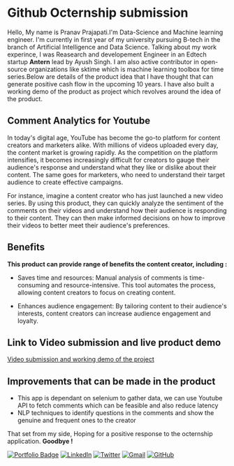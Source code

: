 # Github Octernship submission
Hello, My name is Pranav Prajapati.I'm Data-Science and Machine learning engineer. I'm currently in first year of my university pursuing B-tech in the branch of Artificial Intelligence and Data Science. Talking about my work experince, I was Reasearch and developement Engineer in an Edtech startup **Antern** lead by Ayush Singh. I am also active contributor in open-source organizations like sktime which is machine learning toolbox for time series.Below are details of the product idea that I have thought that can generate positive cash flow in the upcoming 10 years. I have also built a working demo of the product as project which revolves around the idea of the product.

## Comment Analytics for Youtube

In today's digital age, YouTube has become the go-to platform for content creators and marketers alike. With millions of videos uploaded every day, the content market is growing rapidly. As the competition on the platform intensifies, it becomes increasingly difficult for creators to gauge their audience's response and understand what they like or dislike about their content. The same goes for marketers, who need to understand their target audience to create effective campaigns.

For instance, imagine a content creator who has just launched a new video series. By using this product, they can quickly analyze the sentiment of the comments on their videos and understand how their audience is responding to their content. They can then make informed decisions on how to improve their videos to better meet their audience's preferences.

## Benefits
**This product can provide range of benefits the content creator, including :**

- Saves time and resources: Manual analysis of comments is time-consuming and resource-intensive. This tool automates the process, allowing content creators to focus on creating content.

- Enhances audience engagement: By tailoring content to their audience's interests, content creators can increase audience engagement and loyalty.

## Link to Video submission and live product demo 

[Video submission and working demo of the project](https://drive.google.com/file/d/1sR0rz22krXfrAxCWNAb_kSWBIbfQbq-e/view?usp=share_link)

## Improvements that can be made in the product

-  This app is dependant on selenium to gather data, we can use Youtube API to fetch comments which can be feasible and also reduce latency
- NLP techniques to identify questions in the comments and show the genuine and frequent ones to the creator

That set from my side, Hoping for a positive response to the octernship application. **Goodbye !**

[![Portfolio Badge](https://img.shields.io/badge/-Portfolio%20Website-000?style=for-the-badge&logo=googlechrome&logoColor=white)](https://bento.me/pranavv)
[![LinkedIn](https://img.shields.io/badge/linkedin-%230077B5.svg?style=for-the-badge&logo=linkedin&logoColor=white)](https://www.linkedin.com/in/pranavvprajapati/)
[![Twitter](https://img.shields.io/badge/Twitter-%231DA1F2.svg?style=for-the-badge&logo=Twitter&logoColor=white)](https://www.twitter.com/pranavvstwt)
[![Gmail](https://img.shields.io/badge/Gmail-D14836?style=for-the-badge&logo=gmail&logoColor=white)](mailto:pranavprajapati586@gmail.com)
[![GitHub](https://img.shields.io/badge/github-%23121011.svg?style=for-the-badge&logo=github&logoColor=white)](https://github.com/pranavvp16)


